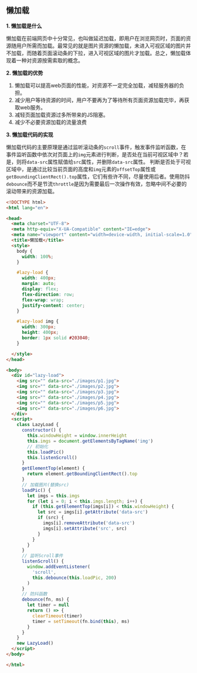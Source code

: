 懒加载
---
**1. 懒加载是什么**

  懒加载在前端网页中十分常见，也叫做延迟加载，即用户在浏览网页时，页面的资源随用户所需而加载。最常见的就是图片资源的懒加载，未进入可视区域的图片并不加载，而随着页面滚动条的下拉，进入可视区域的图片才加载。总之，懒加载体现着一种对资源按需索取的概念。

**2. 懒加载的优势**

  1. 懒加载可以提高web页面的性能，对资源不一定完全加载，减轻服务器的负担。
  2. 减少用户等待资源的时间，用户不要再为了等待所有页面资源加载完毕，再获取web服务。
  3. 减轻页面加载资源过多所带来的JS阻塞。
  4. 减少不必要资源加载的流量浪费

**3. 懒加载代码的实现**

  懒加载代码的主要原理是通过监听滚动条的`scroll`事件，触发事件监听函数，在事件监听函数中依次对页面上的`img`元素进行判断，是否处在当前可视区域中？若是，则将`data-src`属性赋值给`src`属性，并删除`data-src`属性。
  判断是否处于可视区域中，是通过比较当前页面的高度和`img`元素的`offsetTop`属性或`getBoundingClientRect().top`属性，它们有些许不同，尽量使用后者。使用防抖`debounce`而不是节流`throttle`是因为需要最后一次操作有效，忽略中间不必要的滚动带来的资源加载。

  ```html
  <!DOCTYPE html>
  <html lang="en">

  <head>
    <meta charset="UTF-8">
    <meta http-equiv="X-UA-Compatible" content="IE=edge">
    <meta name="viewport" content="width=device-width, initial-scale=1.0">
    <title>懒加载</title>
    <style>
      body {
        width: 100%;
      }

      #lazy-load {
        width: 400px;
        margin: auto;
        display: flex;
        flex-direction: row;
        flex-wrap: wrap;
        justify-content: center;
      }

      #lazy-load img {
        width: 300px;
        height: 400px;
        border: 1px solid #203040;
      }

    </style>
  </head>

  <body>
    <div id="lazy-load">
      <img src="" data-src="./images/p1.jpg">
      <img src="" data-src="./images/p2.jpg">
      <img src="" data-src="./images/p3.jpg">
      <img src="" data-src="./images/p4.jpg">
      <img src="" data-src="./images/p5.jpg">
      <img src="" data-src="./images/p6.jpg">
    </div>
    <script>
      class LazyLoad {
        constructor() {
          this.windowHeight = window.innerHeight
          this.imgs = document.getElementsByTagName('img')
          // 初始化
          this.loadPic()
          this.listenScroll()
        }
        getElementTop(element) {
          return element.getBoundingClientRect().top
        }
        // 加载图片(替换src)
        loadPic() {
          let imgs = this.imgs
          for (let i = 0; i < this.imgs.length; i++) {
            if (this.getElementTop(imgs[i]) < this.windowHeight) {
              let src = imgs[i].getAttribute('data-src')
              if (src) {
                imgs[i].removeAttribute('data-src')
                imgs[i].setAttribute('src', src)
              }
            }
          }
        }
        // 监听Scroll事件
        listenScroll() {
          window.addEventListener(
            'scroll',
            this.debounce(this.loadPic, 200)
          )
        }
        // 防抖函数
        debounce(fn, ms) {
          let timer = null
          return () => {
            clearTimeout(timer)
            timer = setTimeout(fn.bind(this), ms)
          }
        }
      }
      new LazyLoad()
    </script>
  </body>

  </html>

  ```

